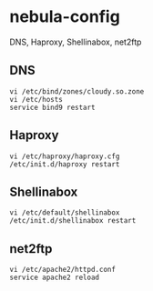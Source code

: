 nebula-config
=============

DNS, Haproxy, Shellinabox, net2ftp


## DNS

```
vi /etc/bind/zones/cloudy.so.zone
vi /etc/hosts
service bind9 restart
```


## Haproxy

```
vi /etc/haproxy/haproxy.cfg
/etc/init.d/haproxy restart
```


## Shellinabox

```
vi /etc/default/shellinabox
/etc/init.d/shellinabox restart
```

## net2ftp

```
vi /etc/apache2/httpd.conf
service apache2 reload
```
